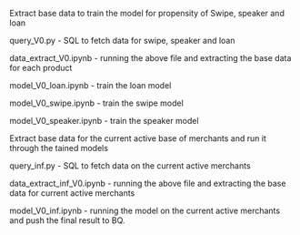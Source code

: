 Extract base data to train the model for propensity of Swipe, speaker and loan



query_V0.py - SQL to fetch data for swipe, speaker and loan

data_extract_V0.ipynb - running the above file and extracting the base data for each product


model_V0_loan.ipynb - train the loan model

model_V0_swipe.ipynb - train the swipe model

model_V0_speaker.ipynb - train the speaker model


Extract base data for the current active base of merchants and run it through the tained models



query_inf.py - SQL to fetch data on the current active merchants

data_extract_inf_V0.ipynb - running the above file and extracting the base data for current active merchants

model_V0_inf.ipynb - running the model on the current active merchants and push the final result to BQ.
